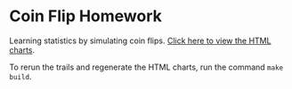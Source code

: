 # Coin Flip Homework

Learning statistics by simulating coin flips. [Click here to view the HTML charts](https://hachibu.github.io/coin-flip-homework).

To rerun the trails and regenerate the HTML charts, run the command `make build`.

